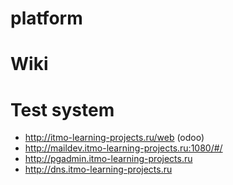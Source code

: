 # platform

# Wiki
[]()


# Test system

- http://itmo-learning-projects.ru/web (odoo)
- http://maildev.itmo-learning-projects.ru:1080/#/
- http://pgadmin.itmo-learning-projects.ru
- http://dns.itmo-learning-projects.ru




